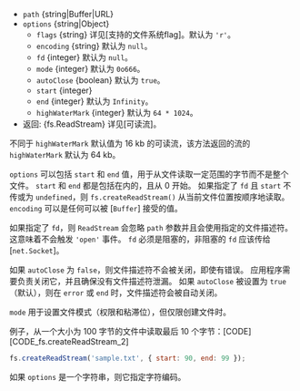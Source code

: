 <!-- YAML
added: v0.1.31
changes:
  - version: v7.6.0
    pr-url: https://github.com/nodejs/node/pull/10739
    description: 参数 `path` 可以是一个使用 `file:` 协议的 WHATWG `URL` 对象。
                 该支持目前仍为试验性的。
  - version: v7.0.0
    pr-url: https://github.com/nodejs/node/pull/7831
    description: 传入的 `options` 对象不会被修改。
  - version: v2.3.0
    pr-url: https://github.com/nodejs/node/pull/1845
    description: 参数 `options` 现在可以是一个字符串。
-->

* `path` {string|Buffer|URL}
* `options` {string|Object}
  * `flags` {string} 详见[支持的文件系统flag]。默认为 `'r'`。
  * `encoding` {string} 默认为 `null`。
  * `fd` {integer} 默认为 `null`。
  * `mode` {integer} 默认为 `0o666`。
  * `autoClose` {boolean} 默认为 `true`。
  * `start` {integer}
  * `end` {integer} 默认为 `Infinity`。
  * `highWaterMark` {integer} 默认为 `64 * 1024`。
* 返回: {fs.ReadStream} 详见[可读流]。

不同于 `highWaterMark` 默认值为 16 kb 的可读流，该方法返回的流的 `highWaterMark` 默认为 64 kb。

`options` 可以包括 `start` 和 `end` 值，用于从文件读取一定范围的字节而不是整个文件。
`start` 和 `end` 都是包括在内的，且从 0 开始。
如果指定了 `fd` 且 `start` 不传或为 `undefined`，则 `fs.createReadStream()` 从当前文件位置按顺序地读取。
`encoding` 可以是任何可以被 [`Buffer`] 接受的值。

如果指定了 `fd`，则 `ReadStream` 会忽略 `path` 参数并且会使用指定的文件描述符。
这意味着不会触发 `'open'` 事件。
`fd` 必须是阻塞的，非阻塞的 `fd` 应该传给 [`net.Socket`]。

如果 `autoClose` 为 `false`，则文件描述符不会被关闭，即使有错误。
应用程序需要负责关闭它，并且确保没有文件描述符泄漏。
如果 `autoClose` 被设置为 `true`（默认），则在 `error` 或 `end` 时，文件描述符会被自动关闭。

`mode` 用于设置文件模式（权限和粘滞位），但仅限创建文件时。

例子，从一个大小为 100 字节的文件中读取最后 10 个字节：[CODE][CODE_fs.createReadStream_2]

```js
fs.createReadStream('sample.txt', { start: 90, end: 99 });
```

如果 `options` 是一个字符串，则它指定字符编码。

